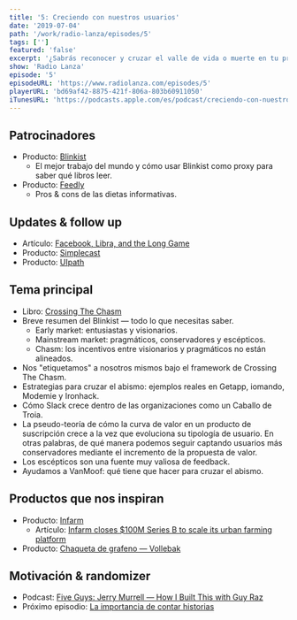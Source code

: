 ```yaml
---
title: '5: Creciendo con nuestros usuarios'
date: '2019-07-04'
path: '/work/radio-lanza/episodes/5'
tags: ['']
featured: 'false'
excerpt: '¿Sabrás reconocer y cruzar el valle de vida o muerte en tu proyecto? Hablamos del famoso "chasm" al otro lado del cual se encuentra un mercado más grande para tu negocio. Si no logras identificarlo y saltarlo, todo tu esfuerzo hasta la fecha habrá sido en balde. ¡Acompáñanos en este capítulo donde compartimos mil ideas para cruzarlo!'
show: 'Radio Lanza'
episode: '5'
episodeURL: 'https://www.radiolanza.com/episodes/5'
playerURL: 'bd69af42-8875-421f-806a-803b60911050'
iTunesURL: 'https://podcasts.apple.com/es/podcast/creciendo-con-nuestros-usuarios/id1468000755?i=1000443579136'
---
```


## Patrocinadores

- Producto: [Blinkist](https://www.blinkist.com)
  - El mejor trabajo del mundo y cómo usar Blinkist como proxy para saber qué libros leer.
- Producto: [Feedly](https://www.feedly.com)
  - Pros & cons de las dietas informativas.

## Updates & follow up

- Artículo: [Facebook, Libra, and the Long Game](https://stratechery.com/2019/facebook-libra-and-the-long-game/)
- Producto: [Simplecast](https://www.simplecast.com)
- Producto: [UIpath](https://www.uipath.com/)

## Tema principal

- Libro: [Crossing The Chasm](https://www.amazon.com/dp/0062292986/)
- Breve resumen del Blinkist — todo lo que necesitas saber.
  - Early market: entusiastas y visionarios.
  - Mainstream market: pragmáticos, conservadores y escépticos.
  - Chasm: los incentivos entre visionarios y pragmáticos no están alineados.
- Nos "etiquetamos" a nosotros mismos bajo el framework de Crossing The Chasm.
- Estrategias para cruzar el abismo: ejemplos reales en Getapp, iomando, Modemie y Ironhack.
- Cómo Slack crece dentro de las organizaciones como un Caballo de Troia.
- La pseudo-teoría de cómo la curva de valor en un producto de suscripción crece a la vez que evoluciona su tipología de usuario. En otras palabras, de qué manera podemos seguir captando usuarios más conservadores mediante el incremento de la propuesta de valor.
- Los escépticos son una fuente muy valiosa de feedback.
- Ayudamos a VanMoof: qué tiene que hacer para cruzar el abismo.

## Productos que nos inspiran

- Producto: [Infarm](https://infarm.com)
  - Artículo: [Infarm closes \$100M Series B to scale its urban farming platform](https://techcrunch.com/2019/06/11/infarm-series-b/)
- Producto: [Chaqueta de grafeno — Vollebak](https://www.yankodesign.com/2019/06/21/graphene-coated-clothing-exists-and-were-finally-in-the-future/)

## Motivación & randomizer

- Podcast: [Five Guys: Jerry Murrell — How I Built This with Guy Raz](https://www.npr.org/2019/01/11/684560464/five-guys-jerry-murrell)
- Próximo episodio: [La importancia de contar historias](https://radiolanza.com/episodes/6)
